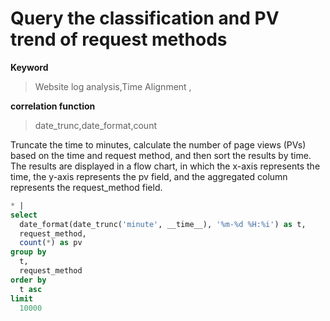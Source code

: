 # Query the classification and PV trend of request methods

**Keyword**

> Website log analysis,Time Alignment ,

**correlation function**

> date_trunc,date_format,count

Truncate the time to minutes, calculate the number of page views (PVs) based on the time and request method, and then sort the results by time. The results are displayed in a flow chart, in which the x-axis represents the time, the y-axis represents the pv field, and the aggregated column represents the request_method field.

```SQL
* |
select
  date_format(date_trunc('minute', __time__), '%m-%d %H:%i') as t,
  request_method,
  count(*) as pv
group by
  t,
  request_method
order by
  t asc
limit
  10000
```
